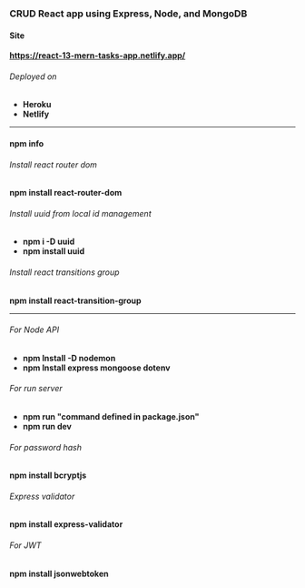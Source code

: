 ### CRUD React app using Express, Node, and MongoDB

#### Site 
**https://react-13-mern-tasks-app.netlify.app/**
###### Deployed on
- **Heroku**
- **Netlify**

---

#### npm info
###### Install react router dom
**npm install react-router-dom**

###### Install uuid from local id management
- **npm i -D uuid**
- **npm install uuid**

###### Install react transitions group
**npm install react-transition-group**

---

###### For Node API
- **npm Install -D nodemon**
- **npm Install express mongoose dotenv**

###### For run server
- **npm run "command defined in package.json"**
- **npm run dev**

###### For password hash
**npm install bcryptjs**

###### Express validator
**npm install express-validator**

###### For JWT
**npm install jsonwebtoken**
